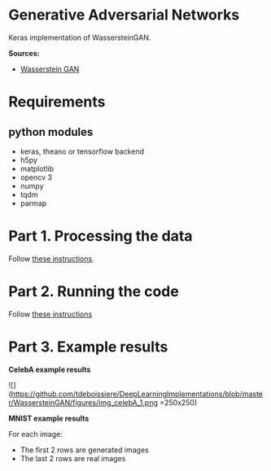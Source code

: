 # Generative Adversarial Networks

Keras implementation of WassersteinGAN.

**Sources:**

- [Wasserstein GAN](https://arxiv.org/abs/1701.07875)

# Requirements

## python modules

- keras, theano or tensorflow backend
- h5py
- matplotlib
- opencv 3
- numpy
- tqdm
- parmap


# Part 1. Processing the data

Follow [these instructions](https://github.com/tdeboissiere/DeepLearningImplementations/tree/master/WassersteinGAN/src/data).

# Part 2. Running the code

Follow [these instructions](https://github.com/tdeboissiere/DeepLearningImplementations/tree/master/WassersteinGAN/src/model)

# Part 3. Example results

**CelebA example results**

![](https://github.com/tdeboissiere/DeepLearningImplementations/blob/master/WassersteinGAN/figures/img_celebA_1.png =250x250)

**MNIST example results**


For each image:

- The first 2 rows are generated images
- The last 2 rows are real images
